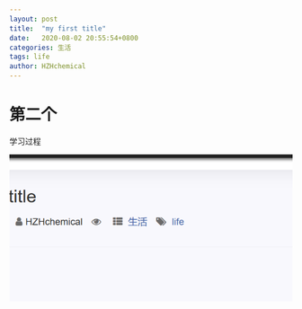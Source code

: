 ```yaml
---
layout: post
title:  "my first title"
date:   2020-08-02 20:55:54+0800
categories: 生活
tags: life
author: HZHchemical
---
```


# 第二个

学习过程



![image-20200802212747417](../image/2020-08-02-Huang-zihao/image-20200802212747417.png)